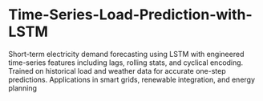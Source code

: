 # Time-Series-Load-Prediction-with-LSTM
Short-term electricity demand forecasting using LSTM with engineered time-series features including lags, rolling stats, and cyclical encoding. Trained on historical load and weather data for accurate one-step predictions. Applications in smart grids, renewable integration, and energy planning
